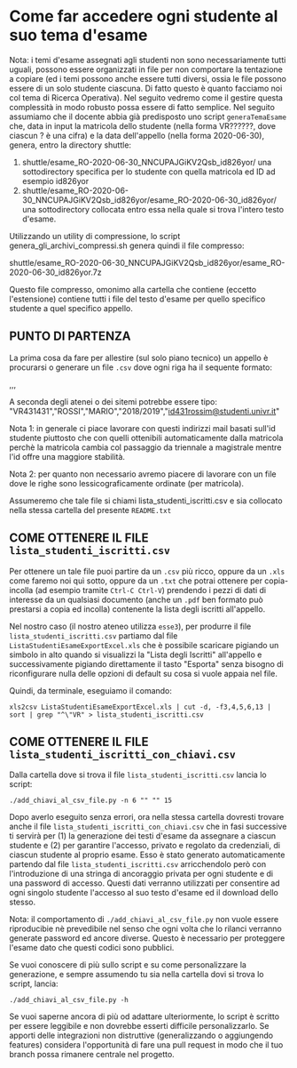 # Come far accedere ogni studente al suo tema d'esame

Nota: i temi d'esame assegnati agli studenti non sono necessariamente tutti uguali, possono essere organizzati in file per non comportare la tentazione a copiare (ed i temi possono anche essere tutti diversi, ossia le file possono essere di un solo studente ciascuna. Di fatto questo è quanto facciamo noi col tema di Ricerca Operativa). Nel seguito vedremo come il gestire questa complessità in modo robusto possa essere di fatto semplice.
Nel seguito assumiamo che il docente abbia già predisposto uno script `generaTemaEsame` che, data in input la matricola dello studente (nella forma VR??????, dove ciascun ? è una cifra) e la data dell'appello (nella forma 2020-06-30), genera, entro la directory shuttle:

1. shuttle/esame_RO-2020-06-30_NNCUPAJGiKV2Qsb_id826yor/  una sottodirectory specifica per lo studente con quella matricola ed ID ad esempio id826yor
2. shuttle/esame_RO-2020-06-30_NNCUPAJGiKV2Qsb_id826yor/esame_RO-2020-06-30_id826yor/ una sottodirectory collocata entro essa nella quale si trova l'intero testo d'esame.

Utilizzando un utility di compressione, lo script genera_gli_archivi_compressi.sh genera quindi il file compresso:

shuttle/esame_RO-2020-06-30_NNCUPAJGiKV2Qsb_id826yor/esame_RO-2020-06-30_id826yor.7z

Questo file compresso, omonimo alla cartella che contiene (eccetto l'estensione) contiene tutti i file del testo d'esame per quello specifico studente a quel specifico appello. 

## PUNTO DI PARTENZA

La prima cosa da fare per allestire (sul solo piano tecnico) un appello è procurarsi o generare un file `.csv` dove ogni riga ha il sequente formato:

<matricola>,<cognome>,<nome>,<anno accademico di frequenza><indirizzo>

A seconda degli atenei o dei sitemi potrebbe essere tipo:
"VR431431","ROSSI","MARIO","2018/2019","id431rossim@studenti.univr.it"

Nota 1: in generale ci piace lavorare con questi indirizzi mail basati sull'id studente piuttosto che con quelli ottenibili automaticamente dalla matricola perchè la matricola cambia col passaggio da triennale a magistrale mentre l'id offre una maggiore stabilità.

Nota 2: per quanto non necessario avremo piacere di lavorare con un file dove le righe sono lessicograficamente ordinate (per matricola).

Assumeremo che tale file si chiami lista_studenti_iscritti.csv e sia collocato nella stessa cartella del presente `README.txt`

## COME OTTENERE IL FILE `lista_studenti_iscritti.csv`

Per ottenere un tale file puoi partire da un `.csv` più ricco, oppure da un `.xls` come faremo noi quì sotto, oppure da un `.txt` che potrai ottenere per copia-incolla (ad esempio tramite `Ctrl-C Ctrl-V`) prendendo i pezzi di dati di interesse da un qualsiasi documento (anche un `.pdf` ben formato può prestarsi a copia ed incolla) contenente la lista degli iscritti all'appello.


Nel nostro caso (il nostro ateneo utilizza `esse3`), per produrre il file `lista_studenti_iscritti.csv` partiamo dal file `ListaStudentiEsameExportExcel.xls` che è possibile scaricare pigiando un simbolo in alto quando si visualizzi la "Lista degli Iscritti" all'appello e successivamente pigiando direttamente il tasto "Esporta" senza bisogno di riconfigurare nulla delle opzioni di default su cosa si vuole appaia nel file.

Quindi, da terminale, eseguiamo il comando:

```
xls2csv ListaStudentiEsameExportExcel.xls | cut -d, -f3,4,5,6,13 | sort | grep "^\"VR" > lista_studenti_iscritti.csv
```

## COME OTTENERE IL FILE `lista_studenti_iscritti_con_chiavi.csv`

Dalla cartella dove si trova il file `lista_studenti_iscritti.csv` lancia lo script:

```
./add_chiavi_al_csv_file.py -n 6 "" "" 15
```

Dopo averlo eseguito senza errori, ora nella stessa cartella dovresti trovare anche il file `lista_studenti_iscritti_con_chiavi.csv` che in fasi successive ti servirà per (1) la generazione dei testi d'esame da assegnare a ciascun studente e (2) per garantire l'accesso, privato e regolato da credenziali, di ciascun studente al proprio esame.
Esso è stato generato automaticamente partendo dal file `lista_studenti_iscritti.csv` arricchendolo però con l'introduzione di una stringa di ancoraggio privata per ogni studente e di una password di accesso. Questi dati verranno utilizzati per consentire ad ogni singolo studente l'accesso al suo testo d'esame ed il download dello stesso.

Nota: il comportamento di `./add_chiavi_al_csv_file.py` non vuole essere riproducibie nè prevedibile nel senso che ogni volta che lo rilanci verranno generate password ed ancore diverse. Questo è necessario per proteggere l'esame dato che questi codici sono pubblici.

Se vuoi conoscere di più sullo script e su come personalizzare la generazione, e sempre assumendo tu sia nella cartella dovi si trova lo script, lancia:

```
./add_chiavi_al_csv_file.py -h
```

Se vuoi saperne ancora di più od adattare ulteriormente, lo script è scritto per essere leggibile e non dovrebbe esserti difficile personalizzarlo. Se apporti delle integrazioni non distruttive (generalizzando o aggiungendo features) considera l'opportunità di fare una pull request in modo che il tuo branch possa rimanere centrale nel progetto. 
